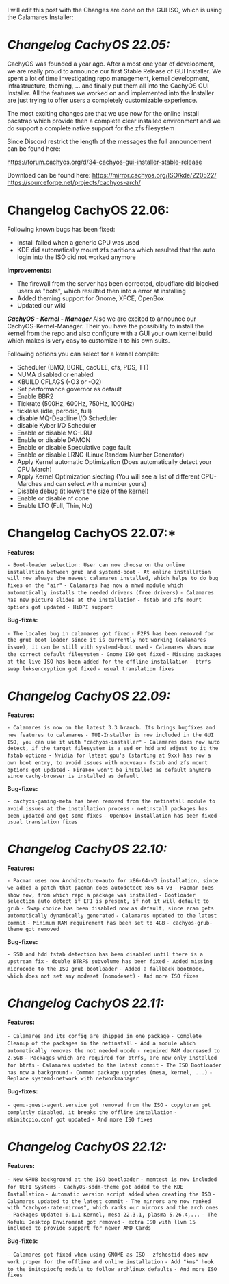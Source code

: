 I will edit this post with the Changes are done on the GUI ISO, which is using the Calamares Installer:

# *Changelog CachyOS 22.05:*

CachyOS was founded a year ago. After almost one year of development, we are really proud to announce our first Stable Release of GUI Installer.
We spent a lot of time investigating repo management, kernel development, infrastructure, theming, ... and finally put them all into the CachyOS GUI Installer.
All the features we worked on and implemented into the Installer are just trying to offer users a completely customizable experience.

The most exciting changes are that we use now for the online install pacstrap which provide then a complete clear installed environment and we do support a complete native support for the zfs filesystem

Since Discord restrict the length of the messages the full announcement can be found here:

https://forum.cachyos.org/d/34-cachyos-gui-installer-stable-release

Download can be found here:
https://mirror.cachyos.org/ISO/kde/220522/
https://sourceforge.net/projects/cachyos-arch/


 # **Changelog CachyOS 22.06:**

Following known bugs has been fixed:

- Install failed when a generic CPU was used
- KDE did automatically mount zfs paritions which resulted that the auto login into the ISO did not worked anymore

**Improvements:**

- The firewall from the server has been corrected, cloudflare did blocked users as "bots", which resulted then into a error at installing
- Added theming support for Gnome, XFCE, OpenBox
- Updated our wiki

**_CachyOS - Kernel - Manager_**
Also we are excited to announce our CachyOS-Kernel-Manager.
Their you have the possibility to install the kernel from the repo and also configure with a GUI your own kernel build which makes is very easy to customize it to his own suits.

Following options you can select for a kernel compile:

- Scheduler (BMQ, BORE, cacULE, cfs, PDS, TT)
- NUMA disabled or enabled
- KBUILD CFLAGS (-O3 or -O2)
- Set performance governor as default
- Enable BBR2
- Tickrate (500Hz, 600Hz, 750Hz, 1000Hz)
- tickless (idle, perodic, full)
- disable MQ-Deadline I/O Scheduler
- disable Kyber I/O Scheduler
- Enable or disable MG-LRU
- Enable or disable DAMON
- Enable or disable Speculative page fault
- Enable or disable LRNG (Linux Random Number Generator)
- Apply Kernel automatic Optimization (Does automatically detect your CPU March)
- Apply Kernel Optimization slecting (You will see a list of different CPU-Marches and can select with a number yours)
- Disable debug (it lowers the size of the kernel)
- Enable or disable nf cone
- Enable LTO (Full, Thin, No)

# Changelog CachyOS 22.07:*

**Features:**

`- Boot-loader selection: User can now choose on the online installation between grub and systemd-boot`
`- At online installation will now always the newest calamares installed, which helps to do bug fixes on the "air"`
`- Calamares has now a mhwd module which automatically installs the needed drivers (free drivers)`
`- Calamares has new picture slides at the installation`
`- fstab and zfs mount options got updated`
`- HiDPI support`

**Bug-fixes:**

`- The locales bug in calamares got fixed`
`- F2FS has been removed for the grub boot loader since it is currently not working (calamares issue), it can be still with systemd-boot used`
`- Calamares shows now the correct default filesystem`
`- Gnome ISO got fixed`
`- Missing packages at the live ISO has been added for the offline installation`
`- btrfs swap luksencryption got fixed`
`- usual translation fixes`



# *Changelog CachyOS 22.09:*

**Features:**

`- Calamares is now on the latest 3.3 branch. Its brings bugfixes and new features to calamares`
`- TUI-Installer is now included in the GUI ISO, you can use it with "cachyos-installer"`
`- Calamares does now auto detect, if the target filesystem is a ssd or hdd and adjust to it the fstab options`
`- Nvidia for latest gpu's (starting at 9xx) has now a own boot entry, to avoid issues with nouveau`
`- fstab and zfs mount options got updated`
`- FireFox won't be installed as default anymore since cachy-browser is installed as default`

**Bug-fixes:**

`- cachyos-gaming-meta has been removed from the netinstall module to avoid issues at the installation process`
`- netinstall packages has been updated and got some fixes`
`- OpenBox installation has been fixed`
`- usual translation fixes`

# *Changelog CachyOS 22.10:*

**Features:**

`- Pacman uses now Architecture=auto for x86-64-v3 installation, since we added a patch that pacman does autodetect x86-64-v3`
`- Pacman does show now, from which repo a package was installed`
`- Bootloader selection auto detect if EFI is present, if not it will default to grub`
`- Swap choice has been disabled now as default, since zram gets automatically dynamically generated`
`- Calamares updated to the latest commit`
`- Minimum RAM requirement has been set to 4GB`
`- cachyos-grub-theme got removed`

**Bug-fixes:**

`- SSD and hdd fstab detection has been disabled until there is a upstream fix`
`- double BTRFS subvolume has been fixed`
`- Added missing microcode to the ISO grub bootloader`
`- Added a fallback bootmode, which does not set any modeset (nomodeset)`
`- And more ISO fixes`


# *Changelog CachyOS 22.11:*

**Features:**

`- Calamares and its config are shipped in one package`
`- Complete Cleanup of the packages in the netinstall`
`- Add a module which automatically removes the not needed ucode`
`- required RAM decreased to 2.5GB`
`- Packages which are required for btrfs, are now only installed for btrfs`
`- Calamares updated to the latest commit`
`- The ISO Bootloader has now a background`
`- Common package upgrades (mesa, kernel, ...)`
`- Replace systemd-network with networkmanager`


**Bug-fixes:**

`- qemu-quest-agent.service got removed from the ISO`
`- copytoram got completly disabled, it breaks the offline installation`
`- mkinitcpio.conf got updated`
`- And more ISO fixes`

# *Changelog CachyOS 22.12:*

**Features:**

`- New GRUB background at the ISO bootloader`
`- memtest is now included for UEFI Systems`
`- CachyOS-sddm-theme got added to the KDE Installation`
`- Automatic version script added when creating the ISO`
`- Calamares updated to the latest commit`
`- The mirrors are now ranked with "cachyos-rate-mirros", which ranks our mirrors and the arch ones`
`- Packages Update: 6.1.1 Kernel, mesa 22.3.1, plasma 5.26.4,...`
`- The Kofuku Desktop Enviroment got removed`
`- extra ISO with llvm 15 included to provide support for newer AMD Cards`


**Bug-fixes:**

`- Calamares got fixed when using GNOME as ISO`
`- zfshostid does now work proper for the offline and online installation`
`- Add "kms" hook to the initcpiocfg module to follow archlinux defaults`
`- And more ISO fixes`
